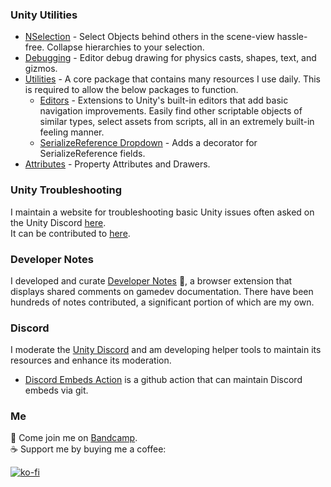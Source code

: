 ### Unity Utilities
- [NSelection](https://github.com/vertxxyz/NSelection) -
Select Objects behind others in the scene-view hassle-free. Collapse hierarchies to your selection.
- [Debugging](https://github.com/vertxxyz/Vertx.Debugging) -
Editor debug drawing for physics casts, shapes, text, and gizmos.
- [Utilities](https://github.com/vertxxyz/Vertx.Utilities) -
A core package that contains many resources I use daily. This is required to allow the below packages to function.
  - [Editors](https://github.com/vertxxyz/Vertx.Editors) -
  Extensions to Unity's built-in editors that add basic navigation improvements. Easily find other scriptable objects of similar types, select assets from scripts, all in an extremely built-in feeling manner.
  - [SerializeReference Dropdown]([https://github.com/vertxxyz/Vertx.Decorators](https://github.com/vertxxyz/Vertx.SerializeReferenceDropdown)) -
  Adds a decorator for SerializeReference fields.
- [Attributes](https://github.com/vertxxyz/Vertx.Attributes) -
Property Attributes and Drawers.

### Unity Troubleshooting
I maintain a website for troubleshooting basic Unity issues often asked on the Unity Discord [here](https://unity.huh.how).  
It can be contributed to [here](https://github.com/vertxxyz/help.vertx.xyz).  

### Developer Notes
I developed and curate [Developer Notes](https://github.com/Developer-Notes-Extension) 💬, a browser extension that displays shared comments on gamedev documentation. There have been hundreds of notes contributed, a significant portion of which are my own.

### Discord
I moderate the [Unity Discord](https://discord.gg/unity) and am developing helper tools to maintain its resources and enhance its moderation.  
- [Discord Embeds Action](https://github.com/vertxxyz/discord-embeds-action) is a github action that can maintain Discord embeds via git.

### Me
🎵 Come join me on [Bandcamp](https://bandcamp.com/vertx).  
☕ Support me by buying me a coffee:  

[![ko-fi](https://ko-fi.com/img/githubbutton_sm.svg)](https://ko-fi.com/Z8Z42ZYHB)
